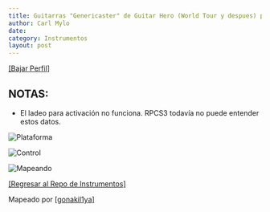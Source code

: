 ```yaml
---
title: Guitarras "Genericaster" de Guitar Hero (World Tour y despues) para el Xbox 360 
author: Carl Mylo
date: 
category: Instrumentos
layout: post
---
```


[[Bajar Perfil]](https://github.com/hmxmilohax/rb3-pc/raw/main/instrument-repo/Xbox%20360%20Guitar%20Hero%20Genericaster%20Guitar.7z)

## NOTAS:

* El ladeo para activación no funciona. RPCS3 todavía no puede entender estos datos.


![Plataforma](https://raw.githubusercontent.com/hmxmilohax/rb3-pc/main/assets/images/instruments/plat/360.png "Plataforma") 

![Control](https://raw.githubusercontent.com/hmxmilohax/rb3-pc/main/assets/images/instruments/cont/ghwtcontroller.png "Control") 

![Mapeando](https://raw.githubusercontent.com/hmxmilohax/rb3-pc/main/assets/images/instruments/360ghwtmapping.png "Mapeando") 

[[Regresar al Repo de Instrumentos]](https://hmxmilohax.github.io/rb3-pc/espanol/repodeinst/#lista-de-instrumentos)




Mapeado por [[gonakil1ya]](https://linktr.ee/Gonakil1ya)